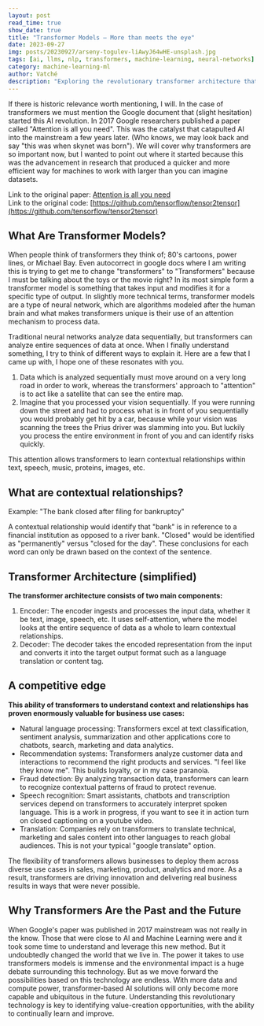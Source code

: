 ```yaml
---
layout: post
read_time: true
show_date: true
title: "Transformer Models – More than meets the eye"
date: 2023-09-27
img: posts/20230927/arseny-togulev-liAwyJ64wHE-unsplash.jpg
tags: [ai, llms, nlp, transformers, machine-learning, neural-networks]
category: machine-learning-ml
author: Vatché
description: "Exploring the revolutionary transformer architecture that powers modern AI, from the groundbreaking 'Attention is All You Need' paper to today's business applications and future possibilities."
---
```


If there is historic relevance worth mentioning, I will. In the case of transformers we must mention the Google document that (slight hesitation) started this AI revolution. In 2017 Google researchers published a paper called "Attention is all you need". This was the catalyst that catapulted AI into the mainstream a few years later. (Who knows, we may look back and say "this was when skynet was born"). We will cover why transformers are so important now, but I wanted to point out where it started because this was the advancement in research that produced a quicker and more efficient way for machines to work with larger than you can imagine datasets.

Link to the original paper: [Attention is all you need](https://arxiv.org/pdf/1706.03762.pdf)  
Link to the original code: [https://github.com/tensorflow/tensor2tensor](https://github.com/tensorflow/tensor2tensor)

## What Are Transformer Models?

When people think of transformers they think of; 80's cartoons, power lines, or Michael Bay. Even autocorrect in google docs where I am writing this is trying to get me to change "transformers" to "Transformers" because I must be talking about the toys or the movie right? In its most simple form a transformer model is something that takes input and modifies it for a specific type of output. In slightly more technical terms, transformer models are a type of neural network, which are algorithms modeled after the human brain and what makes transformers unique is their use of an attention mechanism to process data.

Traditional neural networks analyze data sequentially, but transformers can analyze entire sequences of data at once. When I finally understand something, I try to think of different ways to explain it. Here are a few that I came up with, I hope one of these resonates with you.

1. Data which is analyzed sequentially must move around on a very long road in order to work, whereas the transformers' approach to "attention" is to act like a satellite that can see the entire map.
2. Imagine that you processed your vision sequentially. If you were running down the street and had to process what is in front of you sequentially you would probably get hit by a car, because while your vision was scanning the trees the Prius driver was slamming into you. But luckily you process the entire environment in front of you and can identify risks quickly.

This attention allows transformers to learn contextual relationships within text, speech, music, proteins, images, etc.

## What are contextual relationships?

Example: "The bank closed after filing for bankruptcy"

A contextual relationship would identify that "bank" is in reference to a financial institution as opposed to a river bank. "Closed" would be identified as "permanently" versus "closed for the day". These conclusions for each word can only be drawn based on the context of the sentence.

## Transformer Architecture (simplified)

**The transformer architecture consists of two main components:**

1. Encoder: The encoder ingests and processes the input data, whether it be text, image, speech, etc. It uses self-attention, where the model looks at the entire sequence of data as a whole to learn contextual relationships.
2. Decoder: The decoder takes the encoded representation from the input and converts it into the target output format such as a language translation or content tag.

## A competitive edge

**This ability of transformers to understand context and relationships has proven enormously valuable for business use cases:**

- Natural language processing: Transformers excel at text classification, sentiment analysis, summarization and other applications core to chatbots, search, marketing and data analytics.
- Recommendation systems: Transformers analyze customer data and interactions to recommend the right products and services. "I feel like they know me". This builds loyalty, or in my case paranoia.
- Fraud detection: By analyzing transaction data, transformers can learn to recognize contextual patterns of fraud to protect revenue.
- Speech recognition: Smart assistants, chatbots and transcription services depend on transformers to accurately interpret spoken language. This is a work in progress, if you want to see it in action turn on closed captioning on a youtube video.
- Translation: Companies rely on transformers to translate technical, marketing and sales content into other languages to reach global audiences. This is not your typical "google translate" option.

The flexibility of transformers allows businesses to deploy them across diverse use cases in sales, marketing, product, analytics and more. As a result, transformers are driving innovation and delivering real business results in ways that were never possible.

## Why Transformers Are the Past and the Future

When Google's paper was published in 2017 mainstream was not really in the know. Those that were close to AI and Machine Learning were and it took some time to understand and leverage this new method. But it undoubtedly changed the world that we live in. The power it takes to use transformers models is immense and the environmental impact is a huge debate surrounding this technology. But as we move forward the possibilities based on this technology are endless. With more data and compute power, transformer-based AI solutions will only become more capable and ubiquitous in the future. Understanding this revolutionary technology is key to identifying value-creation opportunities, with the ability to continually learn and improve.